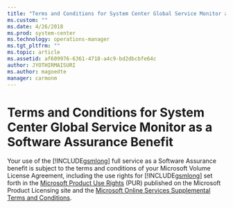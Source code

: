 ```yaml
---
title: "Terms and Conditions for System Center Global Service Monitor as a Software Assurance Benefit | Microsoft Docs"
ms.custom: ""
ms.date: 4/26/2018
ms.prod: system-center
ms.technology: operations-manager
ms.tgt_pltfrm: ""
ms.topic: article
ms.assetid: af609976-6361-4718-a4c9-bd2dbcbfe64c
author: JYOTHIRMAISURI
ms.author: magoedte
manager: carmonm
---
```

# Terms and Conditions for System Center Global Service Monitor as a Software Assurance Benefit
Your use of the [!INCLUDE[gsmlong](../includes/gsmlong-md.md)] full service as a Software Assurance benefit is subject to the terms and conditions of your Microsoft Volume License Agreement, including the use rights for [!INCLUDE[gsmlong](../includes/gsmlong-md.md)] set forth in the [Microsoft Product Use Rights](http://go.microsoft.com/fwlink/?LinkId=280255) (PUR) published on the Microsoft Product Licensing site and the [Microsoft Online Services Supplemental Terms and Conditions](http://go.microsoft.com/fwlink/?LinkId=280251).

